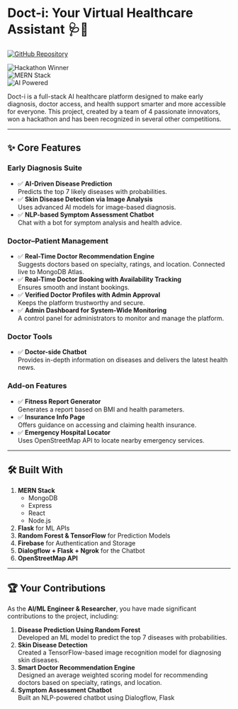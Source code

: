 # Doct-i: Your Virtual Healthcare Assistant 🩺🤖  

[![GitHub Repository](https://img.shields.io/badge/Repo-View%20on%20GitHub-blue)](https://lnkd.in/gUJUF2hn)  

![Hackathon Winner](https://img.shields.io/badge/Hackathon-Winner-brightgreen)  
![MERN Stack](https://img.shields.io/badge/Stack-MERN-blue)  
![AI Powered](https://img.shields.io/badge/AI-Powered-orange) 

Doct-i is a full-stack AI healthcare platform designed to make early diagnosis, doctor access, and health support smarter and more accessible for everyone. This project, created by a team of 4 passionate innovators, won a hackathon and has been recognized in several other competitions.

---

## ✨ Core Features

### **Early Diagnosis Suite**
- ✅ **AI-Driven Disease Prediction**  
  Predicts the top 7 likely diseases with probabilities.
- ✅ **Skin Disease Detection via Image Analysis**  
  Uses advanced AI models for image-based diagnosis.
- ✅ **NLP-based Symptom Assessment Chatbot**  
  Chat with a bot for symptom analysis and health advice.

### **Doctor–Patient Management**
- ✅ **Real-Time Doctor Recommendation Engine**  
  Suggests doctors based on specialty, ratings, and location. Connected live to MongoDB Atlas.
- ✅ **Real-Time Doctor Booking with Availability Tracking**  
  Ensures smooth and instant bookings.
- ✅ **Verified Doctor Profiles with Admin Approval**  
  Keeps the platform trustworthy and secure.
- ✅ **Admin Dashboard for System-Wide Monitoring**  
  A control panel for administrators to monitor and manage the platform.

### **Doctor Tools**
- ✅ **Doctor-side Chatbot**  
  Provides in-depth information on diseases and delivers the latest health news.

### **Add-on Features**
- ✅ **Fitness Report Generator**  
  Generates a report based on BMI and health parameters.
- ✅ **Insurance Info Page**  
  Offers guidance on accessing and claiming health insurance.
- ✅ **Emergency Hospital Locator**  
  Uses OpenStreetMap API to locate nearby emergency services.

---

## 🛠️ Built With

1. **MERN Stack**  
   - MongoDB  
   - Express  
   - React  
   - Node.js  
2. **Flask** for ML APIs  
3. **Random Forest & TensorFlow** for Prediction Models  
4. **Firebase** for Authentication and Storage  
5. **Dialogflow + Flask + Ngrok** for the Chatbot  
6. **OpenStreetMap API**  

---

## 🏆 Your Contributions

As the **AI/ML Engineer & Researcher**, you have made significant contributions to the project, including:  
1. **Disease Prediction Using Random Forest**  
   Developed an ML model to predict the top 7 diseases with probabilities.  
2. **Skin Disease Detection**  
   Created a TensorFlow-based image recognition model for diagnosing skin diseases.  
3. **Smart Doctor Recommendation Engine**  
   Designed an average weighted scoring model for recommending doctors based on specialty, ratings, and location.  
4. **Symptom Assessment Chatbot**  
   Built an NLP-powered chatbot using Dialogflow, Flask
